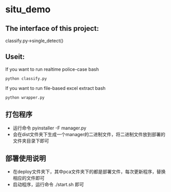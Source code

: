# situ_demo
## The interface of this project:
classify.py->single_detect()
## Useit:
If you want to run realtime police-case
bash
```
python classify.py 
```
If you want to run file-based excel extract
bash
```
python wrapper.py
```

## 打包程序
* 运行命令 pyinstaller -F manager.py
* 会在dist文件夹下生成一个manager的二进制文件，将二进制文件放到部署的文件夹目录下即可

## 部署使用说明
* 在deploy文件夹下，其中pca文件夹下的都是部署文件，每次更新程序，替换相应的文件即可
* 启动程序，运行命令 ./start.sh 即可